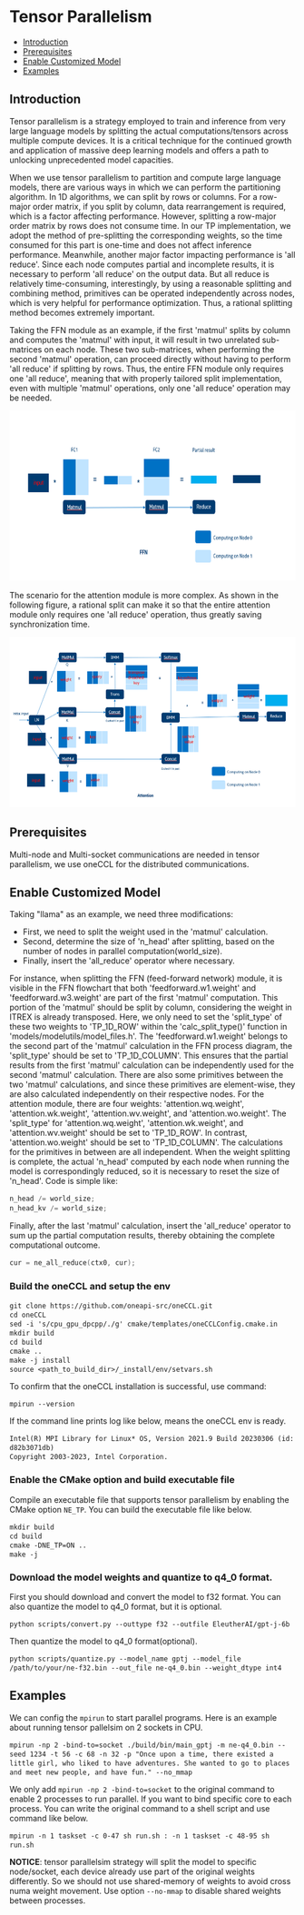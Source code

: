 
Tensor Parallelism
=======


- [Introduction](#introduction)
- [Prerequisites](#prerequisites)
- [Enable Customized Model](#enable-customized-model)
- [Examples](#examples)

## Introduction
Tensor parallelism is a strategy employed to train and inference from very large language models by splitting the actual computations/tensors across multiple compute devices. It is a critical technique for the continued growth and application of massive deep learning models and offers a path to unlocking unprecedented model capacities.

When we use tensor parallelism to partition and compute large language models, there are various ways in which we can perform the partitioning algorithm. In 1D algorithms, we can split by rows or columns. For a row-major order matrix, if you split by column, data rearrangement is required, which is a factor affecting performance. However, splitting a row-major order matrix by rows does not consume time. In our TP implementation, we adopt the method of pre-splitting the corresponding weights, so the time consumed for this part is one-time and does not affect inference performance. Meanwhile, another major factor impacting performance is 'all reduce'. Since each node computes partial and incomplete results, it is necessary to perform 'all reduce' on the output data. But all reduce is relatively time-consuming, interestingly, by using a reasonable splitting and combining method, primitives can be operated independently across nodes, which is very helpful for performance optimization. Thus, a rational splitting method becomes extremely important. 

Taking the FFN module as an example, if the first 'matmul' splits by column and computes the 'matmul' with input, it will result in two unrelated sub-matrices on each node. These two sub-matrices, when performing the second 'matmul' operation, can proceed directly without having to perform 'all reduce' if splitting by rows. Thus, the entire FFN module only requires one 'all reduce', meaning that with properly tailored split implementation, even with multiple 'matmul' operations, only one 'all reduce' operation may be needed. 

<img src="imgs/FFN.PNG" width=700 height=300 alt="FFN split">
<br>

The scenario for the attention module is more complex. As shown in the following figure, a rational split can make it so that the entire attention module only requires one 'all reduce' operation, thus greatly saving synchronization time.

<img src="imgs/Attention.PNG" width=700 height=300 alt="Attention split">
<br>

## Prerequisites
Multi-node and Multi-socket communications are needed in tensor parallelism, we use oneCCL for the distributed communications. 

## Enable Customized Model
Taking "llama" as an example, we need three modifications:

- First, we need to split the weight used in the 'matmul' calculation.
- Second, determine the size of 'n_head' after splitting, based on the number of nodes in parallel computation(world_size).
- Finally, insert the 'all_reduce' operator where necessary.

For instance, when splitting the FFN (feed-forward network) module, it is visible in the FFN flowchart that both 'feedforward.w1.weight' and 'feedforward.w3.weight' are part of the first 'matmul' computation. This portion of the 'matmul' should be split by column, considering the weight in ITREX is already transposed. Here, we only need to set the 'split_type' of these two weights to 'TP_1D_ROW' within the 'calc_split_type()' function in 'models/modelutils/model_files.h'. 
The 'feedforward.w1.weight' belongs to the second part of the 'matmul' calculation in the FFN process diagram, the 'split_type' should be set to 'TP_1D_COLUMN'. This ensures that the partial results from the first 'matmul' calculation can be independently used for the second 'matmul' calculation. There are also some primitives between the two 'matmul' calculations, and since these primitives are element-wise, they are also calculated independently on their respective nodes.
For the attention module, there are four weights: 'attention.wq.weight', 'attention.wk.weight', 'attention.wv.weight', and 'attention.wo.weight'. The 'split_type' for 'attention.wq.weight', 'attention.wk.weight', and 'attention.wv.weight' should be set to 'TP_1D_ROW'. In contrast, 'attention.wo.weight' should be set to 'TP_1D_COLUMN'. The calculations for the primitives in between are all independent.
When the weight splitting is complete, the actual 'n_head' computed by each node when running the model is correspondingly reduced, so it is necessary to reset the size of 'n_head'. Code is simple like:

```C++
n_head /= world_size;
n_head_kv /= world_size;
```

Finally, after the last 'matmul' calculation, insert the 'all_reduce' operator to sum up the partial computation results, thereby obtaining the complete computational outcome.
```C++
cur = ne_all_reduce(ctx0, cur);
```

### Build the oneCCL and setup the env


```shell
git clone https://github.com/oneapi-src/oneCCL.git
cd oneCCL
sed -i 's/cpu_gpu_dpcpp/./g' cmake/templates/oneCCLConfig.cmake.in
mkdir build
cd build
cmake ..
make -j install
source <path_to_build_dir>/_install/env/setvars.sh
```
To confirm that the oneCCL installation is successful, use command:

```shell
mpirun --version

```
If the command line prints log like below, means the oneCCL env is ready.
```
Intel(R) MPI Library for Linux* OS, Version 2021.9 Build 20230306 (id: d82b3071db)
Copyright 2003-2023, Intel Corporation.

```
### Enable the CMake option and build executable file
Compile an executable file that supports tensor parallelism by enabling the CMake option `NE_TP`. You can build the executable file like below.

```shell
mkdir build
cd build
cmake -DNE_TP=ON .. 
make -j

```

### Download the model weights and quantize to q4_0 format.
First you should download and convert the model to f32 format. You can also quantize the model to q4_0 format, but it is optional.

```shell
python scripts/convert.py --outtype f32 --outfile EleutherAI/gpt-j-6b
```
Then quantize the model to q4_0 format(optional).

```shell
python scripts/quantize.py --model_name gptj --model_file /path/to/your/ne-f32.bin --out_file ne-q4_0.bin --weight_dtype int4
```

## Examples

We can config the `mpirun` to start parallel programs. Here is an example about running tensor pallelsim on 2 sockets in CPU.
```shell
mpirun -np 2 -bind-to=socket ./build/bin/main_gptj -m ne-q4_0.bin --seed 1234 -t 56 -c 68 -n 32 -p "Once upon a time, there existed a little girl, who liked to have adventures. She wanted to go to places and meet new people, and have fun." --no_mmap
```
We only add `mpirun -np 2 -bind-to=socket` to the original command to enable 2 processes to run parallel. If you want to bind specific core to each process. You can write the original command to a shell script and use command like below.

```shell
mpirun -n 1 taskset -c 0-47 sh run.sh : -n 1 taskset -c 48-95 sh run.sh

```
**NOTICE**: tensor parallelsim strategy will split the model to specific node/socket, each device already use part of the original weights differently. So we should not use shared-memory of weights to avoid cross numa weight movement. Use option `--no-mmap` to disable shared weights between processes.

